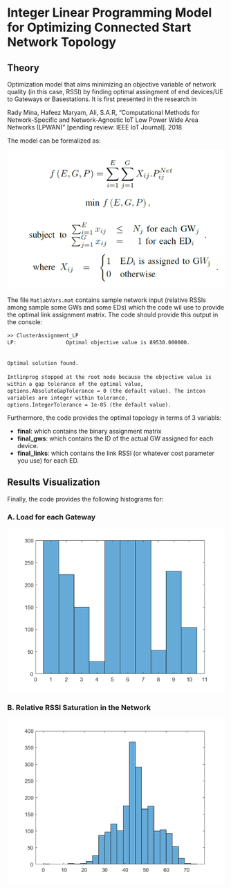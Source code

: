 # Integer Linear Programming Model for Optimizing  Connected Start Network Topology 

## Theory 
Optimization model that aims minimizing an objective variable of network quality (in this case, RSSI) by finding optimal assingment of end devices/UE to Gateways or Basestations. It is first presented in the research in 

Rady Mina, Hafeez Maryam, Ali, S.A.R, “Computational Methods for Network-Specific and Network-Agnostic IoT Low Power Wide Area Networks (LPWAN)” [pending review: IEEE IoT Journal]. 2018 

The model can be formalized as:

![alt text](Model.PNG)

The file `MatlabVars.mat` contains sample network input (relative RSSIs among sample some GWs and some EDs) which the code wil use to provide the optimal link assignment matrix. The code should provide this output in the console:
```
>> ClusterAssignment_LP
LP:                Optimal objective value is 89530.000000.                                         


Optimal solution found.

Intlinprog stopped at the root node because the objective value is within a gap tolerance of the optimal value,
options.AbsoluteGapTolerance = 0 (the default value). The intcon variables are integer within tolerance,
options.IntegerTolerance = 1e-05 (the default value).
```

Furthermore, the code provides the optimal topology in terms of 3 variabls:
+ **final**: which contains the binary assignment matrix
+ **final_gws**: which contains the ID of the actual GW assigned for each device.
+ **final_links**: which contains the link RSSI (or whatever cost parameter you use) for each ED. 

## Results Visualization
Finally, the code provides the following histograms for:

### A. Load for each Gateway
![alt text](GWHistogram.png)

### B. Relative RSSI Saturation in the Network
![alt text](RelativeRSSIHistogram.png)
